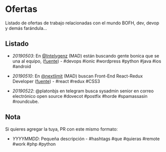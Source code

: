 # Ofertas

Listado de ofertas de trabajo relacionadas con el mundo BOFH, dev, devop y demás farándula...

## Listado

- *20190503*: En [@Intelygenz](https://twitter.com/Intelygenz) (MAD) están buscando gente bonica que se una al equipo, ([fuente](https://twitter.com/kernelkun/status/1124268464053661696?s=19)) - #devops #ionic #wordpress #python #java #ios #android

- *20190510*: En [@nextlimit](https://twitter.com/nextlimit) (MAD) buscan Front-End React-Redux Developer ([fuente](https://www.linkedin.com/jobs/view/front-end-react-redux-developer-at-next-limit-technologies-1261927990/?originalSubdomain=es)) - #react #redux #CSS3 

- *20190522*: @platonbjs en telegram busca sysadmin senior en correo electrónico open source #dovecot #postfix #horde #spamassasin #roundcube.

## Nota

Si quieres agregar la tuya, PR con este mismo formato:

- *YYYYMMDD*: Pequeña descripción - #hashtags #que #quieras #remote #work #php #python
